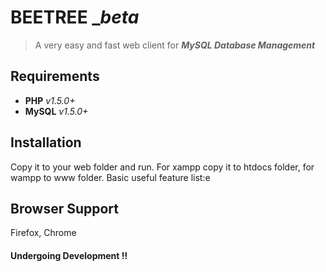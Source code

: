 # BEETREE _*beta*
> A very easy and fast web client for ***MySQL Database Management***


## Requirements

* **PHP** *v1.5.0+*
* **MySQL** *v1.5.0+*

## Installation
Copy it to your web folder and run. For xampp copy it to htdocs folder, for wampp to www folder.
Basic useful feature list:e

## Browser Support
Firefox, Chrome

#### Undergoing Development !!

